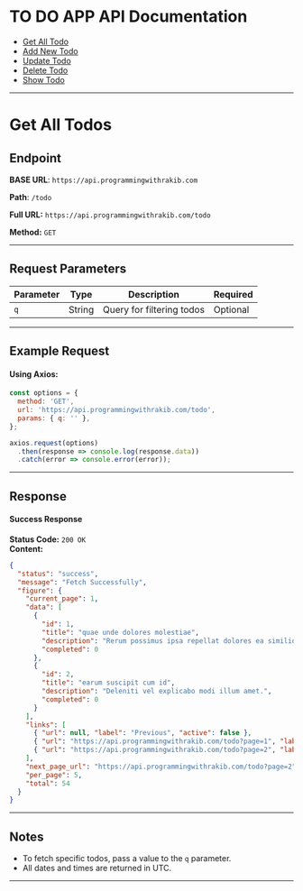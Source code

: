 # TO DO APP API Documentation

- [Get All Todo](https://api.programmingwithrakib.com/docs/todo/get-all)
- [Add New Todo](https://api.programmingwithrakib.com/docs/todo/add-new)
- [Update Todo](https://api.programmingwithrakib.com/docs/todo/update)
- [Delete Todo](https://api.programmingwithrakib.com/docs/todo/delete)
- [Show Todo](https://api.programmingwithrakib.com/docs/todo/show)

---
# **Get All Todos**

## **Endpoint**
**BASE URL**: `https://api.programmingwithrakib.com`

**Path**: `/todo`

**Full URL:** `https://api.programmingwithrakib.com/todo`  

**Method:** `GET`

---

## **Request Parameters**
| Parameter | Type   | Description              | Required |
|-----------|--------|--------------------------|----------|
| `q`       | String | Query for filtering todos | Optional |

---

## **Example Request**

#### Using Axios:
```javascript
const options = {
  method: 'GET',
  url: 'https://api.programmingwithrakib.com/todo',
  params: { q: '' },
};

axios.request(options)
  .then(response => console.log(response.data))
  .catch(error => console.error(error));
```

---

## **Response**

#### **Success Response**
**Status Code:** `200 OK`  
**Content:**
```json
{
  "status": "success",
  "message": "Fetch Successfully",
  "figure": {
    "current_page": 1,
    "data": [
      {
        "id": 1,
        "title": "quae unde dolores molestiae",
        "description": "Rerum possimus ipsa repellat dolores ea similique quae.",
        "completed": 0
      },
      {
        "id": 2,
        "title": "earum suscipit cum id",
        "description": "Deleniti vel explicabo modi illum amet.",
        "completed": 0
      }
    ],
    "links": [
      { "url": null, "label": "Previous", "active": false },
      { "url": "https://api.programmingwithrakib.com/todo?page=1", "label": "1", "active": true },
      { "url": "https://api.programmingwithrakib.com/todo?page=2", "label": "Next", "active": false }
    ],
    "next_page_url": "https://api.programmingwithrakib.com/todo?page=2",
    "per_page": 5,
    "total": 54
  }
}
```

---

## **Notes**
- To fetch specific todos, pass a value to the `q` parameter.
- All dates and times are returned in UTC.

---
